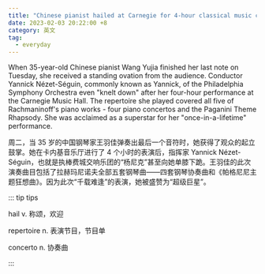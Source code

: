 ```yaml
---
title: "Chinese pianist hailed at Carnegie for 4-hour classical music concert"
date: 2023-02-03 20:22:00 +8
category: 英文
tag:
  - everyday
---
```


When 35-year-old Chinese pianist Wang Yujia finished her last note on Tuesday, she received a standing ovation from the audience. Conductor Yannick Nézet-Séguin, commonly known as Yannick, of the Philadelphia Symphony Orchestra even "knelt down" after her four-hour performance at the Carnegie Music Hall. The repertoire she played covered all five of Rachmaninoff's piano works - four piano concertos and the Paganini Theme Rhapsody. She was acclaimed as a superstar for her "once-in-a-lifetime" performance.

周二，当 35 岁的中国钢琴家王羽佳弹奏出最后一个音符时，她获得了观众的起立鼓掌。她在卡内基音乐厅进行了 4 个小时的表演后，指挥家 Yannick Nézet-Séguin，也就是执棒费城交响乐团的“杨尼克”甚至向她单膝下跪。王羽佳的此次演奏曲目包括了拉赫玛尼诺夫全部五套钢琴曲——四套钢琴协奏曲和《帕格尼尼主题狂想曲》。因为此次“千载难逢”的表演，她被盛赞为“超级巨星”。

::: tip tips

hail v. 称颂，欢迎

repertoire n. 表演节目，节目单

concerto n. 协奏曲

:::
